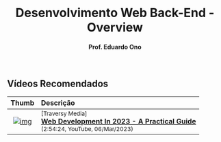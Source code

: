 &nbsp;

<h1 align="center">Desenvolvimento Web Back-End - Overview</h1>

<h4 align="center">Prof. Eduardo Ono</h4>

&nbsp;

## Vídeos Recomendados

| Thumb | Descrição |
| :-: | :-- |
| [![img](https://img.youtube.com/vi/u72H_zZzkcw/default.jpg)](https://www.youtube.com/watch?v=u72H_zZzkcw) | <sup>[Traversy Media]</sup><br>[__Web Development In 2023 - A Practical Guide__](https://www.youtube.com/watch?v=u72H_zZzkcw)<br><sub>(2:54:24, YouTube, 06/Mar/2023)</sub>

&nbsp;

